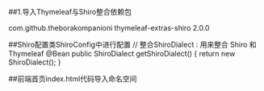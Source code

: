 ##1.导入Thymeleaf与Shiro整合依赖包
<!--thymeleaf整合shiro-->
<dependency>
    <groupId>com.github.theborakompanioni</groupId>
    <artifactId>thymeleaf-extras-shiro</artifactId>
    <version>2.0.0</version>
</dependency>

##Shiro配置类ShiroConfig中进行配置
// 整合ShiroDialect : 用来整合 Shiro 和 Thymeleaf
@Bean
public ShiroDialect getShiroDialect() {
    return new ShiroDialect();
}

##前端首页index.html代码导入命名空间
<html lang="en" xmlns:th="http://www.thymeleaf.org"
      xmlns:shiro="http://www.thymeleaf.org/thymeleaf-extras-shiro">